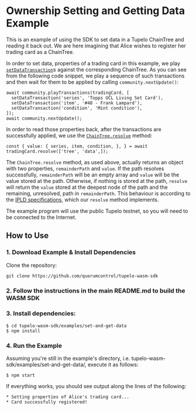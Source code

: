# Ownership Setting and Getting Data Example
This is an example of using the SDK to set data in a Tupelo ChainTree and reading it back out.
We are here imagining that Alice wishes to register her trading card as a ChainTree.

In order to set data, properties of a trading card in this example, we play 
[`setDataTransaction`](https://quorumcontrol.github.io/tupelo-wasm-sdk/docs/tupelo-wasm-sdk.setdatatransaction.html)s
against the corresponding ChainTree. As you can see from the following code snippet,
we play a sequence of such transactions and then wait for them to be applied by calling
`community.nextUpdate()`:

```
await community.playTransactions(tradingCard, [
  setDataTransaction('series', 'Topps UCL Living Set Card'),
  setDataTransaction('item', '#48 - Frank Lampard'),
  setDataTransaction('condition', 'Mint condition'),
]);
await community.nextUpdate();
```

In order to read those properties back, after the transactions
are successfully applied, we use the 
[`ChainTree.resolve`](https://quorumcontrol.github.io/tupelo-wasm-sdk/docs/tupelo-wasm-sdk.dag.resolve.html)
method:

```
const { value: { series, item, condition, }, } = await tradingCard.resolve(['tree', 'data',]);
```

The `ChainTree.resolve` method, as used above, actually returns an object with two properties,
`remainderPath` and `value`. If the path resolves successfully, `remainderPath` will be
an empty array and `value` will be the value stored at the path. Otherwise, if nothing is 
stored at the path, `resolve` will return the `value` stored at the deepest node of the path
and the remaining, unresolved, path in `remainderPath`. This behaviour is according to the
[IPLD specifications](https://github.com/ipld/interface-ipld-format#resolverresolvebinaryblob-path),
which our `resolve` method implements. 

The example program will use the public Tupelo testnet, so you will need to be connected to the
Internet.

## How to Use
### 1. Download Example & Install Dependencies
Clone the repository:

```
git clone https://github.com/quorumcontrol/tupelo-wasm-sdk
```

### 2. Follow the instructions in the main README.md to build the WASM SDK

### 3. Install dependencies:

```
$ cd tupelo-wasm-sdk/examples/set-and-get-data
$ npm install
```

### 4. Run the Example
Assuming you're still in the example's directory, i.e. tupelo-wasm-sdk/examples/set-and-get-data/,
execute it as follows:

```
$ npm start
```

If everything works, you should see output along the lines of the following:

```
* Setting properties of Alice's trading card...
* Card successfully registered!
```
